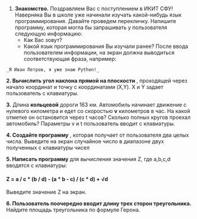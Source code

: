 ﻿1. **Знакомство.** Поздравляем Вас с поступлением в ИКИТ СФУ! Наверняка Вы в школе уже начинали изучать какой-нибудь язык программирования. Давайте проведем перекличку. Напишите программу, которая могла бы запрашивать у пользователя следующую информацию:
    - Как Вас зовут?
    - Какой язык программирования Вы изучали ранее?
После ввода пользователем информации, на экран должна выводиться соответствующая фраза, например:
```
_Я Иван Петров, я уже знаю Python!_
```

**2. Вычислить угол наклона прямой на плоскости** , проходящей через начало координат и точку с координатами (X,Y). X и Y задает пользователь с клавиатуры.

**3.** Длина **кольцевой** дороги 163 км. Автомобиль начинает движение с нулевого километра и едет со скоростью **v** километров в час.
На какой отметке он остановится через t часов?
Сколько полных кругов проехал автомобиль?
Параметры v и t пользователь вводит с клавиатуры.

**4. Создайте программу** , которая получает от пользователя два целых числа. Выведите на экран случайное число в диапазоне двух полученных с клавиатуры чисел

**5. Написать программу** для вычисления значения Z, где a,b,c,d вводятся с клавиатуры:

#### Z = a / c * (b / d) - (a * b - c) / (c * d) + √d

Выведите значение Z на экран.

**6. Пользователь поочередно вводит длину трех сторон треугольника.** Найдите площадь треугольника по формуле Герона.